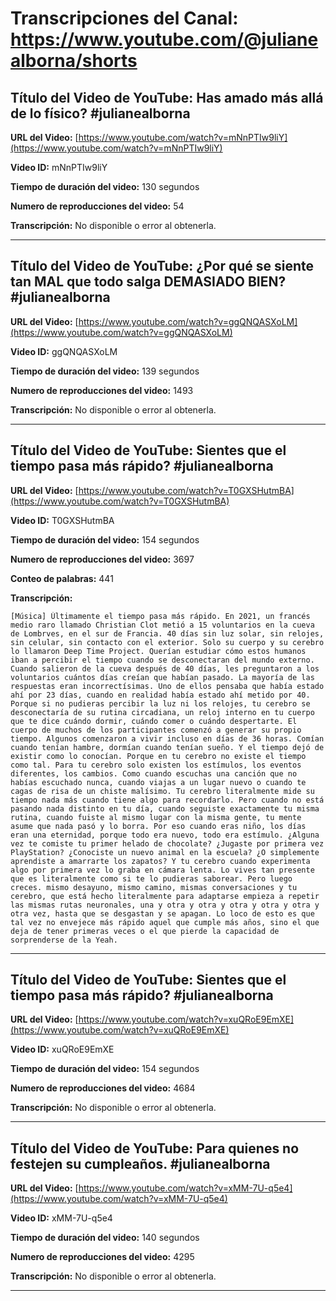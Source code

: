 # Transcripciones del Canal: https://www.youtube.com/@julianealborna/shorts

## Título del Video de YouTube: Has amado más allá de lo físico? #julianealborna

**URL del Video:** [https://www.youtube.com/watch?v=mNnPTIw9liY](https://www.youtube.com/watch?v=mNnPTIw9liY)

**Video ID:** mNnPTIw9liY

**Tiempo de duración del video:** 130 segundos

**Numero de reproducciones del video:** 54

**Transcripción:** No disponible o error al obtenerla.

---

## Título del Video de YouTube: ¿Por qué se siente tan MAL que todo salga DEMASIADO BIEN? #julianealborna

**URL del Video:** [https://www.youtube.com/watch?v=ggQNQASXoLM](https://www.youtube.com/watch?v=ggQNQASXoLM)

**Video ID:** ggQNQASXoLM

**Tiempo de duración del video:** 139 segundos

**Numero de reproducciones del video:** 1493

**Transcripción:** No disponible o error al obtenerla.

---

## Título del Video de YouTube: Sientes que el tiempo pasa más rápido? #julianealborna

**URL del Video:** [https://www.youtube.com/watch?v=T0GXSHutmBA](https://www.youtube.com/watch?v=T0GXSHutmBA)

**Video ID:** T0GXSHutmBA

**Tiempo de duración del video:** 154 segundos

**Numero de reproducciones del video:** 3697

**Conteo de palabras:** 441

**Transcripción:**

```text
[Música] Últimamente el tiempo pasa más rápido. En 2021, un francés medio raro llamado Christian Clot metió a 15 voluntarios en la cueva de Lombrves, en el sur de Francia. 40 días sin luz solar, sin relojes, sin celular, sin contacto con el exterior. Solo su cuerpo y su cerebro lo llamaron Deep Time Project. Querían estudiar cómo estos humanos iban a percibir el tiempo cuando se desconectaran del mundo externo. Cuando salieron de la cueva después de 40 días, les preguntaron a los voluntarios cuántos días creían que habían pasado. La mayoría de las respuestas eran incorrectísimas. Uno de ellos pensaba que había estado ahí por 23 días, cuando en realidad había estado ahí metido por 40. Porque si no pudieras percibir la luz ni los relojes, tu cerebro se desconectaría de su rutina circadiana, un reloj interno en tu cuerpo que te dice cuándo dormir, cuándo comer o cuándo despertarte. El cuerpo de muchos de los participantes comenzó a generar su propio tiempo. Algunos comenzaron a vivir incluso en días de 36 horas. Comían cuando tenían hambre, dormían cuando tenían sueño. Y el tiempo dejó de existir como lo conocían. Porque en tu cerebro no existe el tiempo como tal. Para tu cerebro solo existen los estímulos, los eventos diferentes, los cambios. Como cuando escuchas una canción que no habías escuchado nunca, cuando viajas a un lugar nuevo o cuando te cagas de risa de un chiste malísimo. Tu cerebro literalmente mide su tiempo nada más cuando tiene algo para recordarlo. Pero cuando no está pasando nada distinto en tu día, cuando seguiste exactamente tu misma rutina, cuando fuiste al mismo lugar con la misma gente, tu mente asume que nada pasó y lo borra. Por eso cuando eras niño, los días eran una eternidad, porque todo era nuevo, todo era estímulo. ¿Alguna vez te comiste tu primer helado de chocolate? ¿Jugaste por primera vez PlayStation? ¿Conociste un nuevo animal en la escuela? ¿O simplemente aprendiste a amarrarte los zapatos? Y tu cerebro cuando experimenta algo por primera vez lo graba en cámara lenta. Lo vives tan presente que es literalmente como si te lo pudieras saborear. Pero luego creces. mismo desayuno, mismo camino, mismas conversaciones y tu cerebro, que está hecho literalmente para adaptarse empieza a repetir las mismas rutas neuronales, una y otra y otra y otra y otra y otra y otra vez, hasta que se desgastan y se apagan. Lo loco de esto es que tal vez no envejece más rápido aquel que cumple más años, sino el que deja de tener primeras veces o el que pierde la capacidad de sorprenderse de la Yeah.
```

---

## Título del Video de YouTube: Sientes que el tiempo pasa más rápido? #julianealborna

**URL del Video:** [https://www.youtube.com/watch?v=xuQRoE9EmXE](https://www.youtube.com/watch?v=xuQRoE9EmXE)

**Video ID:** xuQRoE9EmXE

**Tiempo de duración del video:** 154 segundos

**Numero de reproducciones del video:** 4684

**Transcripción:** No disponible o error al obtenerla.

---

## Título del Video de YouTube: Para quienes no festejen su cumpleaños. #julianealborna

**URL del Video:** [https://www.youtube.com/watch?v=xMM-7U-q5e4](https://www.youtube.com/watch?v=xMM-7U-q5e4)

**Video ID:** xMM-7U-q5e4

**Tiempo de duración del video:** 140 segundos

**Numero de reproducciones del video:** 4295

**Transcripción:** No disponible o error al obtenerla.

---


